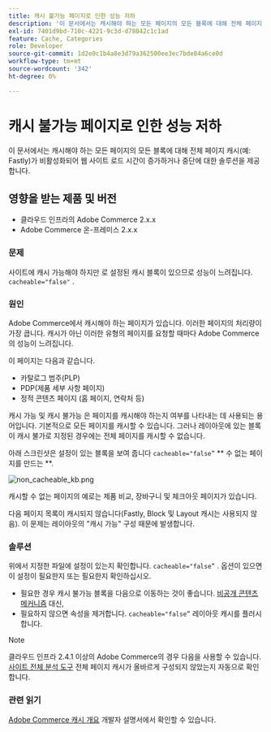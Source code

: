 ```yaml
---
title: 캐시 불가능 페이지로 인한 성능 저하
description: '이 문서에서는 캐시해야 하는 모든 페이지의 모든 블록에 대해 전체 페이지 캐시(예: Fastly)가 비활성화되어 웹 사이트 로드 시간이 증가하거나 중단에 대한 솔루션을 제공합니다.'
exl-id: 7401d9bd-710c-4221-9c3d-d78042c1c1ad
feature: Cache, Categories
role: Developer
source-git-commit: 1d2e0c1b4a8e3d79a362500ee3ec7bde84a6ce0d
workflow-type: tm+mt
source-wordcount: '342'
ht-degree: 0%

---
```


# 캐시 불가능 페이지로 인한 성능 저하

이 문서에서는 캐시해야 하는 모든 페이지의 모든 블록에 대해 전체 페이지 캐시(예: Fastly)가 비활성화되어 웹 사이트 로드 시간이 증가하거나 중단에 대한 솔루션을 제공합니다.

## 영향을 받는 제품 및 버전

* 클라우드 인프라의 Adobe Commerce 2.x.x
* Adobe Commerce 온-프레미스 2.x.x

### 문제

사이트에 캐시 가능해야 하지만 로 설정된 캐시 블록이 있으므로 성능이 느려집니다. `cacheable="false"` .

### 원인

Adobe Commerce에서 캐시해야 하는 페이지가 있습니다. 이러한 페이지의 처리량이 가장 큽니다. 캐시가 아닌 이러한 유형의 페이지를 요청할 때마다 Adobe Commerce의 성능이 느려집니다.

이 페이지는 다음과 같습니다.

* 카탈로그 범주(PLP)
* PDP(제품 세부 사항 페이지)
* 정적 콘텐츠 페이지 (홈 페이지, 연락처 등)

캐시 가능 및 캐시 불가능 은 페이지를 캐시해야 하는지 여부를 나타내는 데 사용되는 용어입니다. 기본적으로 모든 페이지를 캐시할 수 있습니다. 그러나 레이아웃에 있는 블록이 캐시 불가로 지정된 경우에는 전체 페이지를 캐시할 수 없습니다.

아래 스크린샷은 설정이 있는 블록을 보여 줍니다 `cacheable="false”`  ** 수 없는 페이지를 만드는 **.

![non_cacheable_kb.png](assets/non_cacheable_kb.png)

캐시할 수 없는 페이지의 예로는 제품 비교, 장바구니 및 체크아웃 페이지가 있습니다.

다음 페이지 목록이 캐시되지 않습니다(Fastly, Block 및 Layout 캐시는 사용되지 않음). 이 문제는 레이아웃의 &quot;캐시 가능&quot; 구성 때문에 발생합니다.

### 솔루션

위에서 지정한 파일에 설정이 있는지 확인합니다. `cacheable="false”` . 옵션이 있으면 이 설정이 필요한지 또는 필요한지 확인하십시오.

* 필요한 경우 캐시 불가능 블록을 다음으로 이동하는 것이 좋습니다. [비공개 콘텐츠 메커니즘](https://devdocs.magento.com/guides/v2.3/extension-dev-guide/cache/page-caching/private-content.html?itm_source=devdocs&amp;itm_medium=quick_search&amp;itm_campaign=federated_search&amp;itm_term=private%20co) 대신,
* 필요하지 않으면 속성을 제거합니다. `cacheable="false”` 레이아웃 캐시를 플러시합니다.

>[!NOTE]
>
>클라우드 인프라 2.4.1 이상의 Adobe Commerce의 경우 다음을 사용할 수 있습니다. [사이트 전체 분석 도구](https://docs.magento.com/user-guide/reports/site-wide-analysis-tool.html) 전체 페이지 캐시가 올바르게 구성되지 않았는지 자동으로 확인합니다.

### 관련 읽기

[Adobe Commerce 캐시 개요](https://devdocs.magento.com/guides/v2.3/frontend-dev-guide/cache_for_frontdevs.html?itm_source=devdocs&amp;itm_medium=search_page&amp;itm_campaign=federated_search&amp;itm_term=cacheable%2) 개발자 설명서에서 확인할 수 있습니다.
